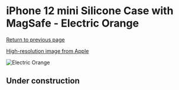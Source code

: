 # iPhone 12 mini Silicone Case with MagSafe - Electric Orange

[Return to previous page](/iphone_12)

[High-resolution image from Apple](https://store.storeimages.cdn-apple.com/8756/as-images.apple.com/is/MKTN3?wid=4500&hei=4500&fmt=png)

<div style="width: 500px"><img src="/everyphone/MKTN3.png" alt="Electric Orange"></div>

## Under construction
